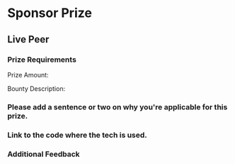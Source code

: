 # Sponsor Prize

## Live Peer

### Prize Requirements


Prize Amount: 

Bounty Description:


### Please add a sentence or two on why you're applicable for this prize.



### Link to the code where the tech is used.


### Additional Feedback

